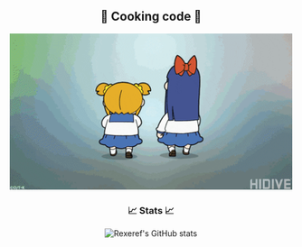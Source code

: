 <h2 align="center">🎂 Cooking code 🎂</h2>
<p align="center">
    <img width="500" src="Immagini/pop.gif" alt="pop team epic gif"/>
</p>

<h3 align="center">📈 Stats 📈</h3>
<p align="center">
    <img src="https://github-readme-stats.vercel.app/api?username=Rexeref&show_icons=true&hide_border=true&hide_rank=true&theme=merko" alt="Rexeref's GitHub stats"/>
</p>
